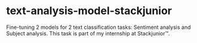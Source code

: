 # text-analysis-model-stackjunior
Fine-tuning 2 models for 2 text classification tasks: Sentiment analysis and Subject analysis. This task is part of my internship at Stackjunior™️.
